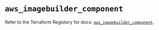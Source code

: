 # `aws_imagebuilder_component`

Refer to the Terraform Registory for docs: [`aws_imagebuilder_component`](https://registry.terraform.io/providers/hashicorp/aws/5.13.0/docs/resources/imagebuilder_component).
